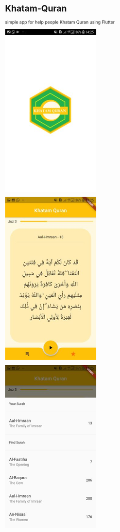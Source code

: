 # Khatam-Quran
simple app for help people Khatam Quran using Flutter

![alt text](https://github.com/userid7/Khatam-Quran/blob/main/img/11.jpg)

![alt text](https://github.com/userid7/Khatam-Quran/blob/main/img/22.jpg)

![alt text](https://github.com/userid7/Khatam-Quran/blob/main/img/33.jpg)

